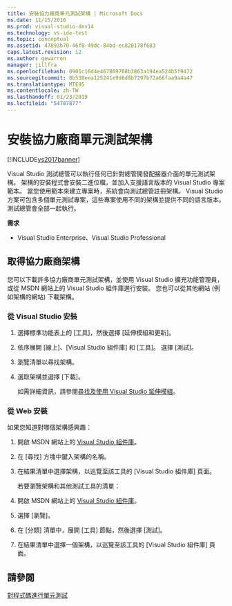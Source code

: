 ```yaml
---
title: 安裝協力廠商單元測試架構 | Microsoft Docs
ms.date: 11/15/2016
ms.prod: visual-studio-dev14
ms.technology: vs-ide-test
ms.topic: conceptual
ms.assetid: 47893b70-46f8-49dc-84bd-ec820178f683
caps.latest.revision: 12
ms.author: gewarren
manager: jillfra
ms.openlocfilehash: 0901c16d4e467869768b3863a194ea524b5f9472
ms.sourcegitcommit: 8b538eea125241e9d6d8b7297b72a66faa9a4a47
ms.translationtype: MTE95
ms.contentlocale: zh-TW
ms.lasthandoff: 01/23/2019
ms.locfileid: "54787877"
---
```

# <a name="install-third-party-unit-test-frameworks"></a>安裝協力廠商單元測試架構
[!INCLUDE[vs2017banner](../includes/vs2017banner.md)]

Visual Studio 測試總管可以執行任何已針對總管開發配接器介面的單元測試架構。 架構的安裝程式會安裝二進位檔，並加入支援語言版本的 Visual Studio 專案範本。 當您使用範本來建立專案時，系統會向測試總管註冊架構。 Visual Studio 方案可包含多個單元測試專案，這些專案使用不同的架構並提供不同的語言版本。 測試總管會全部一起執行。  
  
 **需求**  
  
-   Visual Studio Enterprise、Visual Studio Professional  
  
## <a name="acquiring-third-party-frameworks"></a>取得協力廠商架構  
 您可以下載許多協力廠商單元測試架構，並使用 Visual Studio 擴充功能管理員，或從 MSDN 網站上的 Visual Studio 組件庫進行安裝。 您也可以從其他網站 (例如架構的網站) 下載架構。  
  
### <a name="installing-from-visual-studio"></a>從 Visual Studio 安裝  
  
1. 選擇標準功能表上的 [工具]，然後選擇 [延伸模組和更新]。  
  
2. 依序展開 [線上]、[Visual Studio 組件庫] 和 [工具]。 選擇 [測試]。  
  
3. 瀏覽清單以尋找架構。  
  
4. 選取架構並選擇 [下載]。  
  
   如需詳細資訊，請參閱[尋找及使用 Visual Studio 延伸模組](../ide/finding-and-using-visual-studio-extensions.md)。  
  
### <a name="installing-from-the-web"></a>從 Web 安裝  
 如果您知道對哪個架構感興趣：  
  
1. 開啟 MSDN 網站上的 [Visual Studio 組件庫](http://go.microsoft.com/fwlink/?LinkId=236267)。  
  
2. 在 [尋找] 方塊中鍵入架構的名稱。  
  
3. 在結果清單中選擇架構，以巡覽至該工具的 [Visual Studio 組件庫] 頁面。  
  
   若要瀏覽架構和其他測試工具的清單：  
  
4. 開啟 MSDN 網站上的 [Visual Studio 組件庫](http://go.microsoft.com/fwlink/?LinkId=236267)。  
  
5. 選擇 [瀏覽]。  
  
6. 在 [分類] 清單中，展開 [工具] 節點，然後選擇 [測試]。  
  
7. 在結果清單中選擇一個架構，以巡覽至該工具的 [Visual Studio 組件庫] 頁面。  
  
## <a name="see-also"></a>請參閱  
 [對程式碼進行單元測試](../test/unit-test-your-code.md)
